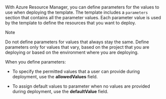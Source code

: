 With Azure Resource Manager, you can define parameters for the values to use when deploying the template. 
The template includes a `parameters` section that contains all the parameter values. 
Each parameter value is used by the template to define the resources that you want to deploy.

> [!NOTE]
> Do not define parameters for values that always stay the same. 
> Define parameters only for values that vary, based on the project 
> that you are deploying or based on the environment where you are deploying.

When you define parameters:

* To specify the permitted values that a user can provide during deployment, 
use the **allowedValues** field.

* To assign default values to parameter when no values are provided during deployment, 
use the **defaultValue** field. 
